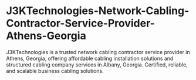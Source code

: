 # J3KTechnologies-Network-Cabling-Contractor-Service-Provider-Athens-Georgia
J3KTechnologies is a trusted network cabling contractor service provider in Athens, Georgia, offering affordable cabling installation solutions and structured cabling company services in Albany, Georgia. Certified, reliable, and scalable business cabling solutions.
